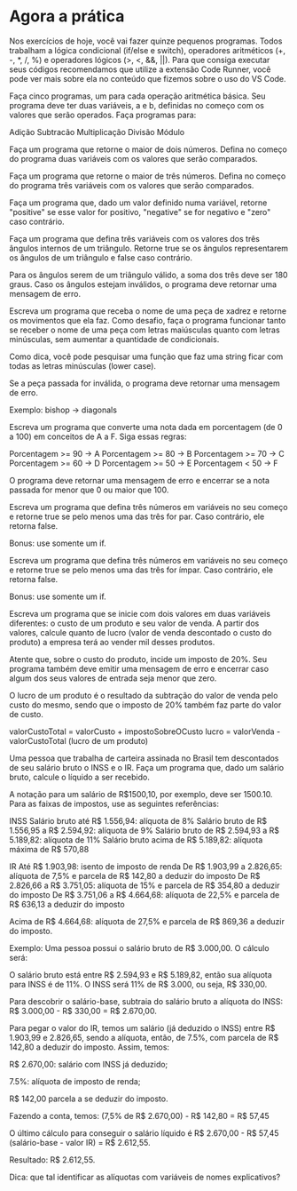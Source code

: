 # Agora a prática

Nos exercícios de hoje, você vai fazer quinze pequenos programas. Todos trabalham a lógica condicional (if/else e switch), operadores aritméticos (+, -, *, /, %) e operadores lógicos (>, <, &&, ||). Para que consiga executar seus códigos recomendamos que utilize a extensão Code Runner, você pode ver mais sobre ela no conteúdo que fizemos sobre o uso do VS Code.

  Faça cinco programas, um para cada operação aritmética básica. Seu programa deve ter duas variáveis, a e b, definidas no começo com os valores que serão operados. Faça programas para:

  Adição
  Subtracão
  Multiplicação
  Divisão
  Módulo

  Faça um programa que retorne o maior de dois números. Defina no começo do programa duas variáveis com os valores que serão comparados.

  Faça um programa que retorne o maior de três números. Defina no começo do programa três variáveis com os valores que serão comparados.
  
  Faça um programa que, dado um valor definido numa variável, retorne "positive" se esse valor for positivo, "negative" se for negativo e "zero" caso contrário.

  Faça um programa que defina três variáveis com os valores dos três ângulos internos de um triângulo. Retorne true se os ângulos representarem os ângulos de um triângulo e false caso contrário.
  
  Para os ângulos serem de um triângulo válido, a soma dos três deve ser 180 graus. Caso os ângulos estejam inválidos, o programa deve retornar uma mensagem de erro.
  
  Escreva um programa que receba o nome de uma peça de xadrez e retorne os movimentos que ela faz.
  Como desafio, faça o programa funcionar tanto se receber o nome de uma peça com letras maiúsculas quanto com letras minúsculas, sem aumentar a quantidade de condicionais.

Como dica, você pode pesquisar uma função que faz uma string ficar com todas as letras minúsculas (lower case).

  Se a peça passada for inválida, o programa deve retornar uma mensagem de erro.

  Exemplo: bishop -> diagonals

  Escreva um programa que converte uma nota dada em porcentagem (de 0 a 100) em conceitos de A a F. Siga essas regras:

  Porcentagem >= 90 -> A
  Porcentagem >= 80 -> B
  Porcentagem >= 70 -> C
  Porcentagem >= 60 -> D
  Porcentagem >= 50 -> E
  Porcentagem < 50 -> F

  O programa deve retornar uma mensagem de erro e encerrar se a nota passada for menor que 0 ou maior que 100.

  Escreva um programa que defina três números em variáveis no seu começo e retorne true se pelo menos uma das três for par. Caso contrário, ele retorna false.

  Bonus: use somente um if.

  Escreva um programa que defina três números em variáveis no seu começo e retorne true se pelo menos uma das três for ímpar. Caso contrário, ele retorna false.

  Bonus: use somente um if.

  Escreva um programa que se inicie com dois valores em duas variáveis diferentes: o custo de um produto e seu valor de venda. A partir dos valores, calcule quanto de lucro (valor de venda descontado o custo do produto) a empresa terá ao vender mil desses produtos.

  Atente que, sobre o custo do produto, incide um imposto de 20%.
  Seu programa também deve emitir uma mensagem de erro e encerrar caso algum dos seus valores de entrada seja menor que zero.

  O lucro de um produto é o resultado da subtração do valor de venda pelo custo do mesmo, sendo que o imposto de 20% também faz parte do valor de custo.

  valorCustoTotal = valorCusto + impostoSobreOCusto
  lucro = valorVenda - valorCustoTotal (lucro de um produto)

  Uma pessoa que trabalha de carteira assinada no Brasil tem descontados de seu salário bruto o INSS e o IR. Faça um programa que, dado um salário bruto, calcule o líquido a ser recebido.

  A notação para um salário de R$1500,10, por exemplo, deve ser 1500.10. Para as faixas de impostos, use as seguintes referências:

  INSS
  Salário bruto até R$ 1.556,94: alíquota de 8%
  Salário bruto de R$ 1.556,95 a R$ 2.594,92: alíquota de 9%
  Salário bruto de R$ 2.594,93 a R$ 5.189,82: alíquota de 11%
  Salário bruto acima de R$ 5.189,82: alíquota máxima de R$ 570,88

  IR
  Até R$ 1.903,98: isento de imposto de renda
  De R$ 1.903,99 a 2.826,65: alíquota de 7,5% e parcela de R$ 142,80 a deduzir do imposto
  De R$ 2.826,66 a R$ 3.751,05: alíquota de 15% e parcela de R$ 354,80 a deduzir do imposto
  De R$ 3.751,06 a R$ 4.664,68: alíquota de 22,5% e parcela de R$ 636,13 a deduzir do imposto

  Acima de R$ 4.664,68: alíquota de 27,5% e parcela de R$ 869,36 a deduzir do imposto.
  
  Exemplo: Uma pessoa possui o salário bruto de R$ 3.000,00. O cálculo será:
  
  O salário bruto está entre R$ 2.594,93 e R$ 5.189,82, então sua alíquota para INSS é de 11%. O INSS será 11% de R$ 3.000, ou seja, R$ 330,00.
  
  Para descobrir o salário-base, subtraia do salário bruto a alíquota do INSS: R$ 3.000,00 - R$ 330,00 = R$ 2.670,00.
  
  Para pegar o valor do IR, temos um salário (já deduzido o INSS) entre R$ 1.903,99 e 2.826,65, sendo a alíquota, então, de 7.5%, com parcela de R$ 142,80 a deduzir do imposto. Assim, temos:

  R$ 2.670,00: salário com INSS já deduzido;
  
  7.5%: alíquota de imposto de renda;
  
  R$ 142,00 parcela a se deduzir do imposto.
  
  Fazendo a conta, temos: (7,5% de R$ 2.670,00) - R$ 142,80 = R$ 57,45
  
  O último cálculo para conseguir o salário líquido é R$ 2.670,00 - R$ 57,45 (salário-base - valor IR) = R$ 2.612,55.
  
  Resultado: R$ 2.612,55.

Dica: que tal identificar as alíquotas com variáveis de nomes explicativos?